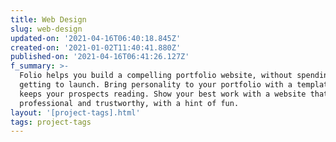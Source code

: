 ```yaml
---
title: Web Design
slug: web-design
updated-on: '2021-04-16T06:40:18.845Z'
created-on: '2021-01-02T11:40:41.880Z'
published-on: '2021-04-16T06:41:26.127Z'
f_summary: >-
  Folio helps you build a compelling portfolio website, without spending ages
  getting to launch. Bring personality to your portfolio with a template that
  keeps your prospects reading. Show your best work with a website that’s
  professional and trustworthy, with a hint of fun.
layout: '[project-tags].html'
tags: project-tags
---
```



